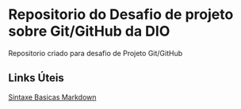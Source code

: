 # Repositorio do Desafio de projeto sobre Git/GitHub da DIO
Repositorio criado para desafio de Projeto Git/GitHub


## Links Úteis
[Sintaxe Basicas Markdown](https://www.markdownguide.org/basic-syntax/)
